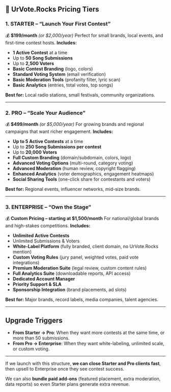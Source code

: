 
## **🎵 UrVote.Rocks Pricing Tiers**

### **1. STARTER – “Launch Your First Contest”**

💰 **\$199/month** *(or \$2,000/year)*
Perfect for small brands, local events, and first-time contest hosts.
**Includes:**

* **1 Active Contest** at a time
* Up to **50 Song Submissions**
* Up to **2,500 Voters**
* **Basic Contest Branding** (logo, colors)
* **Standard Voting System** (email verification)
* **Basic Moderation Tools** (profanity filter, lyric scan)
* **Basic Analytics** (entries, total votes, top songs)

**Best for:** Local radio stations, small festivals, community organizations.

---

### **2. PRO – “Scale Your Audience”**

💰 **\$499/month** *(or \$5,000/year)*
For growing brands and regional campaigns that want richer engagement.
**Includes:**

* **Up to 5 Active Contests** at a time
* Up to **250 Song Submissions per contest**
* Up to **20,000 Voters**
* **Full Custom Branding** (domain/subdomain, colors, logo)
* **Advanced Voting Options** (multi-round, category voting)
* **Advanced Moderation** (human review, copyright flagging)
* **Enhanced Analytics** (voter demographics, engagement heatmaps)
* **Social Sharing Tools** (one-click share for contestants and voters)

**Best for:** Regional events, influencer networks, mid-size brands.

---

### **3. ENTERPRISE – “Own the Stage”**

💰 **Custom Pricing – starting at \$1,500/month**
For national/global brands and high-stakes competitions.
**Includes:**

* **Unlimited Active Contests**
* Unlimited Submissions & Voters
* **White-Label Platform** (fully branded, client domain, no UrVote.Rocks mention)
* **Custom Voting Rules** (jury panel, weighted votes, paid vote integrations)
* **Premium Moderation Suite** (legal review, custom content rules)
* **Full Analytics Suite** (downloadable reports, API access)
* **Dedicated Account Manager**
* **Priority Support & SLA**
* **Sponsorship Integration** (brand placements, ad slots)

**Best for:** Major brands, record labels, media companies, talent agencies.

---

## **Upgrade Triggers**

* **From Starter → Pro**: When they want more contests at the same time, or more than 50 submissions.
* **From Pro → Enterprise**: When they want white-labeling, unlimited scale, or custom voting.

---

If we launch with this structure, **we can close Starter and Pro clients fast**, then upsell to Enterprise once they see contest success.

We can also **bundle paid add-ons** (featured placement, extra moderation, data reports) so even Starter plans generate extra revenue.

